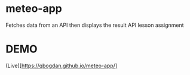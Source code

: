 # meteo-app
Fetches data from an API then displays the result
API lesson assignment

# DEMO
(Live)[https://qbogdan.github.io/meteo-app/]

